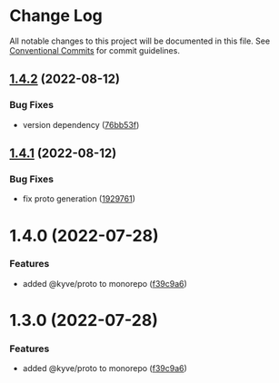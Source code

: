 # Change Log

All notable changes to this project will be documented in this file.
See [Conventional Commits](https://conventionalcommits.org) for commit guidelines.

## [1.4.2](https://github.com/KYVENetwork/proto/compare/@kyve/proto@1.4.1...@kyve/proto@1.4.2) (2022-08-12)


### Bug Fixes

* version dependency ([76bb53f](https://github.com/KYVENetwork/proto/commit/76bb53f8c16c58054935efc4efe78fba6d9771d1))





## [1.4.1](https://github.com/KYVENetwork/proto/compare/@kyve/proto@1.4.0...@kyve/proto@1.4.1) (2022-08-12)


### Bug Fixes

* fix proto generation ([1929761](https://github.com/KYVENetwork/proto/commit/1929761fc7c807408da6673b70763499f4535dff))





# 1.4.0 (2022-07-28)


### Features

* added @kyve/proto to monorepo ([f39c9a6](https://github.com/KYVENetwork/proto/commit/f39c9a64e4af4cfb8149bab44fcc7a3bb553b19b))





# 1.3.0 (2022-07-28)


### Features

* added @kyve/proto to monorepo ([f39c9a6](https://github.com/KYVENetwork/proto/commit/f39c9a64e4af4cfb8149bab44fcc7a3bb553b19b))
